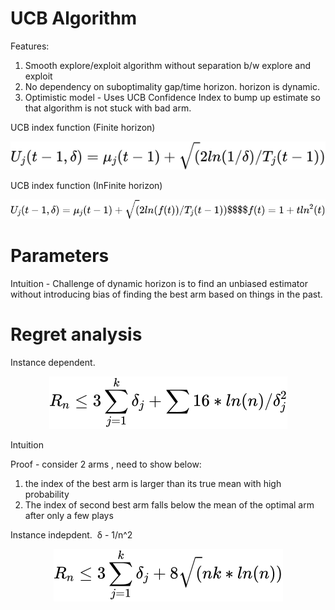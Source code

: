 
# UCB Algorithm
Features:
1. Smooth explore/exploit algorithm without separation b/w explore and exploit
2. No dependency on suboptimality gap/time horizon. horizon is dynamic. 
3. Optimistic model - Uses UCB Confidence Index to bump up estimate so that algorithm is not stuck
   with bad arm.





UCB index function (Finite horizon)
<!-- $$
U_j(t-1,\delta) = \mu_j(t-1) + \sqrt(2ln(1/\delta)/T_j(t-1))
$$ --> 

<div align="center"><img style="background: white;" src="../../svg/RA4n7eA8X8.svg"></div>

UCB index function (InFinite horizon)
<!-- $$
U_j(t-1,\delta) = \mu_j(t-1) + \sqrt(2ln(f(t))/T_j(t-1))
$$
$$
f(t) = 1+ tln^2(t)
$$ --> 

<div align="center"><img style="background: white;" src="../../svg/ZkbSi3qfBd.svg"></div>

# Parameters

Intuition - Challenge of dynamic horizon is to find an unbiased estimator without introducing bias of finding the best arm based on things in the past.



# Regret analysis

Instance dependent.
<!-- $$
R_n \leq 3\sum_{j=1}^k\delta_j + \sum 16*ln(n)/\delta_j^2
$$ --> 

<div align="center"><img style="background: white;" src="../../svg/WJ4oEqhVFb.svg"></div>

Intuition

Proof - consider 2 arms , need to show below:
1) the index of the best arm is larger than its true mean with high
probability
2) The index of second best arm falls below the mean of the optimal arm after only a few plays

Instance indepdent. 
​
 δ - 1/n^2

<!-- $$
R_n \leq 3\sum_{j=1}^k\delta_j + 8\sqrt( nk*ln(n))
$$ --> 

<div align="center"><img style="background: white;" src="../../svg/vstScHBY6X.svg"></div>


